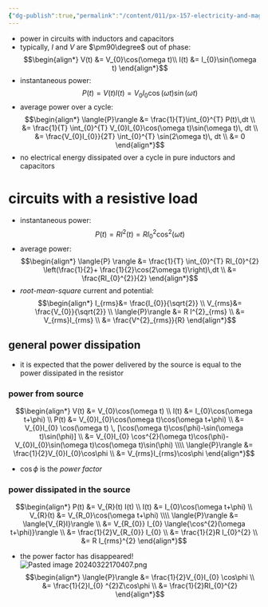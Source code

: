 ```yaml
---
{"dg-publish":true,"permalink":"/content/011/px-157-electricity-and-magnetism/px-157-e-ac-circuits/px-157-e5-ac-power/","created":"2024-10-01T18:27:10.295+01:00","updated":"2024-11-26T20:11:34.146+00:00"}
---
```


- power in circuits with inductors and capacitors
- typically, $I$ and $V$ are $\pm90\degree$ out of phase:
$$\begin{align*}
		V(t) &= V_{0}\cos(\omega t)\\
		I(t) &= I_{0}\sin(\omega t)
	\end{align*}$$
- instantaneous power:
$$
P(t) = V(t)I(t) = V_{0}I_{0}\cos(\omega t)\sin(\omega t)
$$
- average power over a cycle:
$$\begin{align*}
		\langle{P}\rangle &= \frac{1}{T}\int_{0}^{T} P(t)\,dt \\
		&= \frac{1}{T} \int_{0}^{T} V_{0}I_{0}\cos(\omega t)\sin(\omega t)\, dt \\
		&= \frac{V_{0}I_{0}}{2T} \int_{0}^{T} \sin(2\omega t)\, dt \\
		&= 0
	\end{align*}$$
- no electrical energy dissipated over a cycle in pure inductors and capacitors

# circuits with a resistive load
- instantaneous power:
$$
P(t) = RI^{2}(t) = RI_{0}^{2}\cos^{2}(\omega t)
$$
- average power:
$$\begin{align*}
		\langle{P} \rangle &= \frac{1}{T} \int_{0}^{T} RI_{0}^{2} \left(\frac{1}{2}+ \frac{1}{2}\cos(2\omega t)\right)\,dt \\
		&= \frac{RI_{0}^{2}}{2}
	\end{align*}$$
- *root-mean-square* current and potential:
$$\begin{align*}
		I_{rms}&= \frac{I_{0}}{\sqrt{2}} \\
		V_{rms}&= \frac{V_{0}}{\sqrt{2}} \\
		\langle{P}\rangle &= R I^{2}_{rms} \\
		&= V_{rms}I_{rms} \\
		&= \frac{V^{2}_{rms}}{R}
	\end{align*}$$
## general power dissipation
- it is expected that the power delivered by the source is equal to the power dissipated in the resistor
### power from source
$$\begin{align*}
	V(t) &= V_{0}\cos(\omega t) \\
	I(t) &= I_{0}\cos(\omega t+\phi) \\
	P(t) &= V_{0}I_{0}\cos(\omega t)\cos(\omega t+\phi) \\
	&= V_{0}I_{0} \cos(\omega t) \, [\cos(\omega t)\cos(\phi)-\sin(\omega t)\sin(\phi)] \\
	&= V_{0}I_{0} \cos^{2}(\omega t)\cos(\phi)- V_{0}I_{0}\sin(\omega t)\cos(\omega t)\sin(\phi) \\\\
	\langle{P}\rangle &= \frac{1}{2}V_{0}I_{0}\cos\phi \\
	&= V_{rms}I_{rms}\cos\phi
\end{align*}$$
- $\cos\phi$ is the *power factor*
### power dissipated in the source
$$\begin{align*}
	P(t) &= V_{R}(t) I(t) \\
	I(t) &= I_{0}\cos(\omega t+\phi) \\
	V_{R}(t) &= V_{R_0}\cos(\omega t+\phi) \\\\
	\langle{P}\rangle &= \langle{V_{R}I}\rangle \\
	&= V_{R_{0}} I_{0} \langle{\cos^{2}(\omega t+\phi)}\rangle \\
	&= \frac{1}{2}V_{R_{0}} I_{0} \\
	&= \frac{1}{2}R I_{0}^{2} \\
	&= R I_{rms}^{2}
\end{align*}$$
- the power factor has disappeared!
![Pasted image 20240322170407.png](/img/user/pics/Pasted%20image%2020240322170407.png)
$$\begin{align*}
	\langle{P}\rangle &= \frac{1}{2}V_{0}I_{0} \cos\phi \\
	&= \frac{1}{2}I_{0} ^{2}Z\cos\phi \\
	&= \frac{1}{2}RI_{0}^{2}
\end{align*}$$

